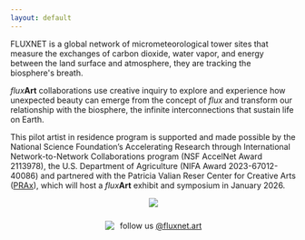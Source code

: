 ```yaml
---
layout: default
---
```


FLUXNET is a global network of micrometeorological tower sites that measure the exchanges of carbon dioxide, water vapor, and energy between the land surface and atmosphere, they are tracking the biosphere's breath. 

 <i>flux</i><b>Art</b> collaborations use creative inquiry to explore and experience how unexpected beauty can emerge from the concept of <i>flux</i> and transform our relationship with the biosphere, the infinite interconnections that sustain life on Earth. 

This pilot artist in residence program is supported and made possible by the National Science Foundation’s Accelerating Research through International Network-to-Network Collaborations program (NSF AccelNet Award 2113978), the U.S. Department of Agriculture (NIFA Award 2023-67012-40086) and partnered with the Patricia Valian Reser Center for Creative Arts (<a href = "https://prax.oregonstate.edu/">PRAx</a>), which will host a <i>flux</i><b>Art</b> exhibit and symposium in January 2026.


<figure style="text-align: center;">
  <img src="https://fluxnetart.github.io/images/logos.png">
</figure>


<div style="display: flex; align-items: center; justify-content: center; padding-top: 10px;">
    <img src="https://fluxnetart.github.io/images/insta.png" style="margin-right: 10px;">
    <p style="margin: 0;">follow us <a href="https://www.instagram.com/fluxnet.art/">@fluxnet.art</a></p>
</div>

